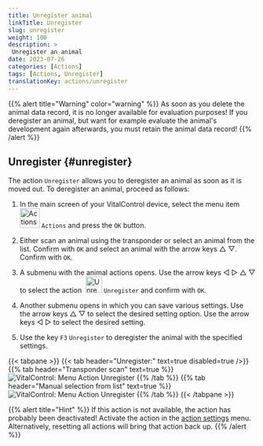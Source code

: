 ```yaml
---
title: Unregister animal
linkTitle: Unregister
slug: unregister
weight: 100
description: >
 Unregister an animal
date: 2023-07-26
categories: [Actions]
tags: [Actions, Unregister]
translationKey: actions/unregister
---
```

{{% alert title="Warning" color="warning" %}}
As soon as you delete the animal data record, it is no longer available for evaluation purposes! If you deregister an animal, but want for example evaluate the animal's development again afterwards, you must retain the animal data record!
{{% /alert %}}

## Unregister {#unregister}

The action `Unregister` allows you to deregister an animal as soon as it is moved out. To deregister an animal, proceed as follows:

1. In the main screen of your VitalControl device, select the menu item &nbsp;<img src="/icons/actions.svg" width="40" align="bottom" alt="Actions" /> `Actions` and press the `OK` button.

2. Either scan an animal using the transponder or select an animal from the list. Confirm with `OK` and select an animal with the arrow keys △ ▽. Confirm with `OK`.

3. A submenu with the animal actions opens. Use the arrow keys ◁ ▷ △ ▽ to select the action &nbsp;<img src="/icons/actions/unregister.svg" width="33" align="bottom" alt="Unregister" /> `Unregister` and confirm with `OK`.

4. Another submenu opens in which you can save various settings. Use the arrow keys △ ▽ to select the desired setting option. Use the arrow keys ◁ ▷ to select the desired setting.

5. Use the key `F3` `Unregister` to deregister the animal with the specified settings.

{{< tabpane >}}
{{< tab header="Unregister:" text=true disabled=true />}}
{{% tab header="Transponder scan" text=true %}}
![VitalControl: Menu Action Unregister](../images/unregister-scan.png "Unregister an animal")
{{% /tab %}}
{{% tab header="Manual selection from list" text=true %}}
![VitalControl: Menu Action Unregister](../images/unregister.png "Unregister an animal")
{{% /tab %}}
{{< /tabpane >}}


{{% alert title="Hint" %}}
If this action is not available, the action has probably been deactivated! Activate the action in the [action settings](../setting/) menu. Alternatively, resetting all actions will bring that action back up.
{{% /alert %}}
